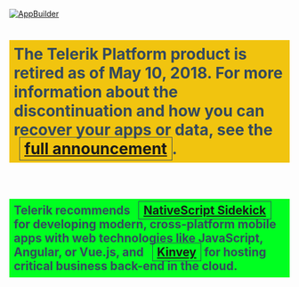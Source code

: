 [![AppBuilder](https://raw.github.com/Icenium/icenium-cli/release/ab-logo.png "AppBuilder")](http://www.telerik.com/appbuilder "The AppBuilder web site")

<h1 style="padding: 8px; background-color: #f1c40f; color: #34495e; font-weight: bold;">The Telerik Platform product is retired as of May 10, 2018. For more information about the discontinuation and how you can recover your apps or data, see the <a id="platfrom-next-level" style="border: 1px solid #34495e; padding: 3px 8px; margin-left: 10px" href="https://www.telerik.com/platform-next-level">full announcement</a>. </h1><br/>

<h2 style="padding: 8px; background-color: #00FF21; color: #34495e; font-weight: bold;">Telerik recommends <a id="sidekick" style="border: 1px solid #34495e; padding: 3px 8px; margin-left: 10px" href="https://www.nativescript.org/nativescript-sidekick">NativeScript Sidekick</a> for developing modern, cross-platform mobile apps with web technologies like JavaScript, Angular, or Vue.js, and <a id="kinvey" style="border: 1px solid #34495e; padding: 3px 8px; margin-left: 10px" href="https://www.kinvey.com/">Kinvey</a> for hosting critical business back-end in the cloud.</h2><br/>
